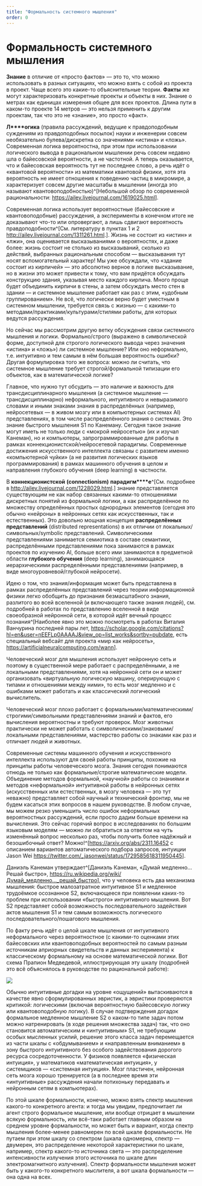 ```yaml
---
title: "Формальность системного мышления"
order: 0
---
```


# Формальность системного мышления

**Знание** в отличие от «просто фактов» — это то, что можно использовать в разных ситуациях, что можно взять с собой из проекта в проект. Чаще всего это какие-то объяснительные теории. **Факты** же могут характеризовать конкретные проекты и объекты в них. Знание о метрах как единицах измерения общее для всех проектов. Длина пути в каком-то проекте 14 метров — это нельзя применить к другим проектам, так что это не «знание», это просто «факт».

**Л****огика** (правила рассуждений, ведущие к правдоподобным суждениям из правдоподобных посылок) науки и инженерии совсем необязательно булева/дискретна со значениями «истина» и «ложь». Современная логика вероятностна, при этом при использовании логического вывода в рациональном мышлении речь совсем недавно шла о байесовской вероятности, а не частотной. А теперь оказывается, что и байесовская вероятность тут не последнее слово, а речь идёт о «квантовой вероятности» из математики квантовой физики, хотя эта вероятность не имеет отношения к поведению частиц в микромире, а характеризует совсем другие масштабы в мышлении (иногда это называют квантовоподобностью)^[Небольшой обзор по современной рациональности: <https://ailev.livejournal.com/1619025.html>].

Современная логика использует вероятностные (байесовские и квантовоподобные) рассуждения, а эксперименты в конечном итоге не доказывают что-то или опровергают, а лишь сдвигают вероятность правдоподобности^[См. литературу в пунктах 1 и 2 <http://ailev.livejournal.com/1311261.html>.]. Жизнь не состоит из «истин» и «лжи», она оценивается высказываниями о вероятностях, и даже более: жизнь состоит не столько из высказываний, сколько из действий, выбранных рациональным способом — высказывания тут носят вспомогательный характер! Мы уже обсуждали, что «здание состоит из кирпичей» — это абсолютно верное в логике высказывание, но в жизни это может привести к тому, что вам придётся обсуждать конструкцию здания, указывая место каждого кирпича. Много проще будет объединить кирпичи в стены, а затем обсуждать место стен в здании — и системное мышление работает как раз с этим, «удобным группированием». Не всё, что логически верно будет уместным в системном мышлении, требуется связь с жизнью — с какими-то методами/практиками/культурами/стилями работы, для которых ведутся рассуждения.

Но сейчас мы рассмотрим другую ветку обсуждения связи системного мышления и логики. Формально/строго (выражено в символической форме, доступной для строгого логического вывода через значения «истина» и «ложь») ли системное мышление? Или оно неформально, т.е. интуитивно и тем самым в нём большая вероятность ошибки? Другая формулировка того же вопроса: можно ли считать, что системное мышление требует строгой/формальной типизации его объектов, как в математической логике?

Главное, что нужно тут обсудить — это наличие и важность для трансдисциплинарного мышления (а системное мышление — трансдисциплинарно) неформального, интуитивного и невыразимого словами и иными знаками знания в распределённых (например, нейросетевых — в живом мозгу или в компьютерных системах AI) представлениях, в том числе распределённого знания о системах. Это знание быстрого мышления S1 по Канеману. Сегодня такое знание могут иметь не только люди с «мокрой нейросетью» (их и изучал Канеман), но и компьютеры, запрограммированные для работы в рамках коннекционистской/нейросетевой парадигмы. Современные достижения искусственного интеллекта связаны с развитием именно «компьютерной чуйки» (а не развития логических языков программирования) в рамках машинного обучения в целом и направления глубокого обучения (deep learning) в частности.

В **коннекционистской** **(****connectionism****)** **парадигм****е**^[См. подробнее в <http://ailev.livejournal.com/1228029.html>.] знание представляется существующим не как набор связанных какими-то отношениями дискретных понятий из формальной логики, а как распределённое по множеству определённых простых однородных элементов (сегодня это обычно «нейроны» в нейронных сетях как искусственных, так и естественных). Это довольно мощная концепция **распределённых представлений** (distributed representations) в их отличии от локальных/символьных/symbolic представлений. Символическими представлениями занимается семиотика в составе семантики, распределёнными представлениями пока занимаются в рамках проектов по изучению AI, больше всего ими занимаются в предметной области **глубокого обучения** (deep learning), занимающаяся иерархическими распределёнными представлениями (например, в виде многоуровневой/глубокой нейросети).

Идею о том, что знания/информация может быть представлена в рамках распределённых представлений через теории информационной физики легко обобщить до признания безмасштабного знания, разлитого во всей вселенной (и включающего также знания людей), см. подробней в работах по представлению вселенной в виде своеобразной нейронной сети, в которой идёт вечный процесс познания^[Наиболее явно это можно посмотреть в работах Виталия Ванчурина последней пары лет, <https://scholar.google.com/citations?hl=en&user=nEEFLp0AAAAJ&view_op=list_works&sortby=pubdate>, есть специальный вебсайт для проекта «мир как нейросеть», <https://artificialneuralcomputing.com/wann>].

Человеческий мозг для мышления использует нейронную сеть и поэтому в существенной мере работает с распределёнными, а не локальными представлениями, хотя на нейронной сети он и может организовать «виртуальную логическую машину, оперирующую с типами и отношениями между ними», то есть мозг медленно и с ошибками может работать и как классический логический вычислитель.

Человеческий мозг плохо работает с формальными/математическими/строгими/символьными представлениями знаний и фактов, его вычисления вероятностны и требуют проверок. Мозг животных практически не может работать с символическими/знаковыми/локальными представлениями, мастерство работы со знаками как раз и отличает людей и животных.

Современные системы машинного обучения и искусственного интеллекта используют для своей работы принципы, похожие на принципы работы человеческого мозга. Знания сегодня понимаются отнюдь не только как формальные/строгие математические модели. Объединение методов формальной, «научной» работы со знаниями и методов «неформальной» интуитивной работы в нейронных сетях (искусственных или естественных, в мозгу человека — это тут неважно) представляет собой научный и технический фронтир, мы не будем касаться этих вопросов в нашем руководстве. В любом случае, мы можем резко уменьшить число ошибок неформальных вероятностных рассуждений, если просто дадим больше времени на вычисления. Это сейчас горячий вопрос в исследованиях по большим языковым моделям — можно ли обратиться за ответом на чуть изменённый вопрос несколько раз, чтобы получить более надёжный и безошибочный ответ? Можно!^[<https://arxiv.org/abs/2311.16452> с описанием вариантов автоматического подбора запросов, интуиции Jason Wei <https://twitter.com/_jasonwei/status/1729585618311950445>].

Даниэль Канеман утверждает^[Даниэль Канеман, «Думай медленно… Решай быстро», <https://ru.wikipedia.org/wiki/Думай_медленно..._решай_быстро>], что у человека есть два механизма мышления: быстрое малозатратное интуитивное S1 и медленное трудоёмкое осознанное S2, включающееся при появлении каких-то проблем при использовании «быстрого» интуитивного мышления. Вот S2 представляет собой возможность последовательного задействия актов мышления S1 и тем самым возможность логического последовательного/пошагового мышления.

По факту речь идёт о целой шкале мышления от интуитивного неформального через вероятностное (с какими-то оценками этих байесовских или квантовоподобных вероятностей по самым разным источникам априорных свидетельств и данных эксперимента) к классическому формальному на основе математической логики. Вот схема Прапион Медведевой, иллюстрирующая эту шкалу (подробней это всё объяснялось в руководстве по рациональной работе):

![](/ru/professional/systems-thinking/2.png)

Обычно интуитивные догадки на уровне «ощущений» вытаскиваются в качестве явно сформулированных эвристик, а эвристики проверяются критикой: логическими (включая вероятностную байесовскую логику или квантовоподобную логику). В случае подтверждения догадок формальное медленное мышление S2 о каком-то типе задач потом можно натренировать (в ходе решения множества задач) так, что оно становится автоматическим и «интуитивным» S1, не требующим особых мысленных усилий, решение этого класса задач перемещается из части шкалы с «обдумыванием» и «направленным вниманием» в зону быстрого интуитивного без особого задействования дорогого ресурса сосредоточенности. У физиков появляется «физическая интуиция», у математиков «математическая интуиция», у системщиков — «системная интуиция». Мозг пластичен, нейронная сеть мозга хорошо тренируется (а в последнее время эти «интуитивные» рассуждения начали потихоньку передавать и нейронным сетям в компьютерах).

По этой шкале формальности, конечно, можно взять спектр мышления какого-то конкретного агента: и тогда мы увидим, предпочитает ли агент строго формальное мышление, или вообще отрицает в мышлении всякую формальность, или всё-таки работает главным образом на среднем уровне формальности, но может быть и вариант, когда спектр мышления более-менее равномерен по всей шкале формальности. Не путаем при этом шкалу со спектром (шкала одномерна, спектр — двумерен, это распределение некоторой характеристики по шкале, например, спектр какого-то источника света — это распределение интенсивности излучения этого источника по шкале длин электромагнитного излучения). Спектр формальности мышления может быть у какого-то конкретного мыслителя, а вот шкала формальности — она одна на всех.